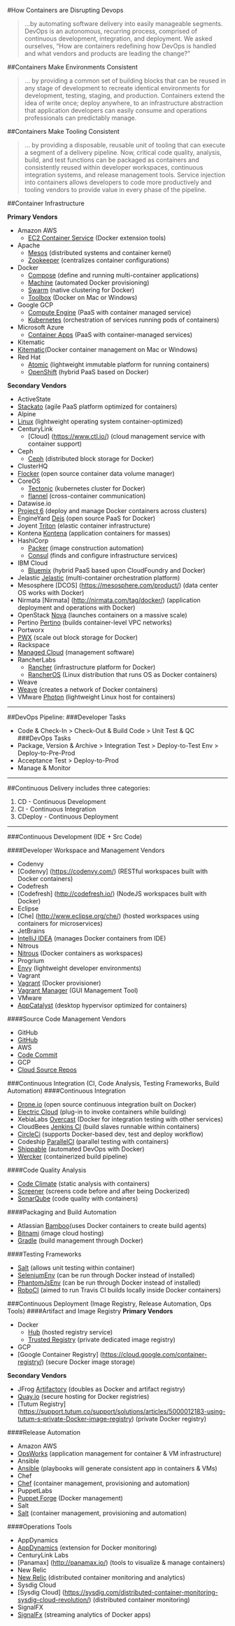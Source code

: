 #How Containers are Disrupting Devops
>...by automating software delivery into easily manageable segments. DevOps is an autonomous, recurring process, comprised of continuous development, integration, and deployment. We asked ourselves, “How are containers redefining how DevOps is handled and what vendors and products are leading the change?”

##Containers Make Environments Consistent
>... by providing a common set of building blocks that can be reused in any stage of development to recreate identical environments for development, testing, staging, and production. Containers extend the idea of write once; deploy anywhere, to an infrastructure abstraction that application developers can easily consume and operations professionals can predictably manage.

##Containers Make Tooling Consistent
>... by providing a disposable, reusable unit of tooling that can execute a segment of a delivery pipeline. Now, critical code quality, analysis, build, and test functions can be packaged as containers and consistently reused within developer workspaces, continuous integration systems, and release management tools. Service injection into containers allows developers to code more productively and tooling vendors to provide value in every phase of the pipeline.

##Container Infrastructure

**Primary Vendors**
* Amazon AWS 
  * [EC2 Container Service](http://aws.amazon.com/ecs/) (Docker extension tools)
* Apache 
  * [Mesos](http://mesos.apache.org/) (distributed systems and container kernel)
  * [Zookeeper](https://zookeeper.apache.org) (centralizes container configurations)
* Docker 
  * [Compose](https://docs.docker.com/compose/) (define and running multi-container applications)
  * [Machine](https://docs.docker.com/machine/) (automated Docker provisioning)
  * [Swarm](https://docs.docker.com/swarm/) (native clustering for Docker)
  * [Toolbox](https://www.docker.com/toolbox) (Docker on Mac or Windows)
* Google GCP 
  * [Compute Engine](https://cloud.google.com/compute/) (PaaS with container managed service)
  * [Kubernetes](http://kubernetes.io/) (orchestration of services running pods of containers)
* Microsoft Azure
  * [Container Apps](http://azure.microsoft.com/blog/2015/06/23/container-apps-now-available-in-the-azure-marketplace/) (PaaS with container-managed services)
* Kitematic
 * [Kitematic](https://github.com/kitematic/kitematic)(Docker container management on Mac or Windows)
* Red Hat 
  * [Atomic](http://www.projectatomic.io/) (lightweight immutable platform for running containers)
  * [OpenShift](https://www.openshift.com/) (hybrid PaaS based on Docker)

**Secondary Vendors**
* ActiveState 
 * [Stackato](http://www.activestate.com/stackato) (agile PaaS platform optimized for containers)
* Alpine 
 * [Linux](http://www.alpinelinux.org) (lightweight operating system container-optimized)
* CenturyLink 
  * [Cloud] (https://www.ctl.io/) (cloud management service with container support)
* Ceph
  * [Ceph](http://ceph.com/) (distributed block storage for Docker)
* ClusterHQ 
 * [Flocker](https://clusterhq.com/2015/06/17/flocker-1-0/) (open source container data volume manager)
* CoreOS 
  * [Tectonic](https://tectonic.com/) (kubernetes cluster for Docker)
  * [flannel](https://coreos.com/flannel/docs/latest/flannel-config.html) (cross-container communication)
* Datawise.io 
 * [Project 6](http://www.datawise.io/project-6.html) (deploy and manage Docker 
containers across clusters)
* EngineYard [Deis](http://deis.io/overview/) (open source PaaS for Docker)
* Joyent [Triton](https://www.joyent.com/) (elastic container infrastructure)
* Kontena [Kontena](http://www.kontena.io/) (application containers for masses)
* HashiCorp 
  * [Packer](https://www.packer.io/) (image construction automation)
  * [Consul](https://www.consul.io/) (finds and configure infrastructure services)
* IBM Cloud
  * [Bluemix](https://console.ng.bluemix.net/) (hybrid PaaS based upon CloudFoundry and Docker)
* Jelastic [Jelastic](https://jelastic.com/docker/) (multi-container orchestration platform)
* Mesosphere [DCOS] (https://mesosphere.com/product/) (data center OS works with Docker)
* Nirmata [Nirmata] (http://nirmata.com/tag/docker/) (application deployment and operations with Docker)
* OpenStack [Nova](https://wiki.openstack.org/wiki/Docker) (launches containers on a massive scale)
* Pertino [Pertino](http://pertino.com/pertino-simplifies-networking-of-docker-containers-across-any-cloud-anywhere) (builds container-level VPC networks)
* Portworx 
 * [PWX](http://portworx.com/products/) (scale out block storage for Docker)
* Rackspace 
 * [Managed Cloud](http://www.rackspace.com/cloud) (management software)
* RancherLabs 
  * [Rancher](http://rancher.com/rancher/) (infrastructure platform for Docker)
  * [RancherOS](http://rancher.com/rancher-os/) (Linux distribution that runs OS as Docker containers) 
* Weave 
 * [Weave](http://weave.in/) (creates a network of Docker containers)
* VMware [Photon](https://vmware.github.io/photon/) (lightweight Linux host for containers)

----------------------------------------------------------------------

##DevOps Pipeline:
###Developer Tasks
* Code & Check-In > Check-Out & Build Code > Unit Test & QC
###DevOps Tasks
* Package, Version & Archive > Integration Test > Deploy-to-Test Env > Deploy-to-Pre-Prod 
* Acceptance Test > Deploy-to-Prod
* Manage & Monitor

-----------------------------------------------------------------------
##Continuous Delivery includes three categories:
1. CD - Continuous Development
2. CI - Continuous Integration
3. CDeploy - Continuous Deployment

----------------------------------------------------------------------
###Continuous Development (IDE + Src Code)

####Developer Workspace and Management Vendors
* Codenvy
 * [Codenvy] (https://codenvy.com/) (RESTful workspaces built with Docker containers)
* Codefresh
 * [Codefresh] (http://codefresh.io/) (NodeJS workspaces built with Docker)
* Eclipse 
 * [Che] (http://www.eclipse.org/che/) (hosted workspaces using containers for microservices)
* JetBrains 
 * [IntelliJ IDEA](https://www.jetbrains.com/idea/) (manages Docker containers from IDE)
* Nitrous
 * [Nitrous](https://pro.nitrous.io/?l=1) (Docker containers as workspaces)
* Progrium 
 * [Envy](https://github.com/progrium/envy) (lightweight developer environments)
* Vagrant
 * [Vagrant](http://docs.vagrantup.com/v2/provisioning/docker.html) (Docker provisioner)
 * [Vagrant Manager](http://vagrantmanager.com/) (GUI Management Tool)
* VMware 
 * [AppCatalyst](http://blogs.vmware.com/cloudnative/vmware-appcatalyst) (desktop hypervisor optimized for containers)

####Source Code Management Vendors
* GitHub
 * [GitHub](https://github.com/)
* AWS
 * [Code Commit](https://aws.amazon.com/codecommit/)
* GCP
 * [Cloud Source Repos](https://cloud.google.com/tools/cloud-repositories/docs/)

###Continuous Integration (CI, Code Analysis, Testing Frameworks, Build Automation)
####Continuous Integration
* [Drone.io](http://blog.drone.io/2014/2/5/open-source-ci-docker.html) (open source continuous integration built on Docker)
* [Electric Cloud](http://electric-cloud.com/plugins/directory/p/docker/) (plug-in to invoke containers while building)
* XebiaLabs [Overcast](https://github.com/xebialabs/overcast) (Docker for integration testing with other services)
* CloudBees [Jenkins CI](https://www.cloudbees.com/jenkins/about/code-quality-analysis) (build slaves runnable within  containers)
* [CircleCi](https://circleci.com/docs/docker) (supports Docker-based dev, test and deploy workflow)
* Codeship [ParallelCI](https://codeship.com/features/parallelci) (parallel testing with containers)
* [Shippable](https://app.shippable.com/) (automated DevOps with Docker)
* [Wercker](http://wercker.com/) (containerized build pipeline)

####Code Quality Analysis
* [Code Climate](https://codeclimate.com/) (static analysis with containers)
* [Screener](https://screener.io/) (screens code before and after being Dockerized)
* [SonarQube](http://www.sonarqube.org/) (code quality with containers)

####Packaging and Build Automation
* Atlassian [Bamboo](https://www.atlassian.com/software/bamboo)(uses Docker containers to create build agents)
* [Bitnami](https://bitnami.com/) (image cloud hosting)
* [Gradle](https://gradle.org) (build management through Docker)

####Testing Frameworks
* [Salt](http://docs.saltstack.com/en/latest/ref/states/all/salt.states.dockerio.html) (allows unit testing within container)
* [SeleniumEnv](https://github.com/Codeception/SeleniumEnv) (can be run through Docker instead of installed)
* [PhantomJsEnv](https://github.com/Codeception/PhantomJsEnv) (can be run through Docker instead of installed)
* [RoboCI](https://github.com/Codegyre/RoboCI) (aimed to run Travis CI builds locally inside Docker containers)

###Continuous Deployment (Image Registry, Release Automation, Ops Tools)
####Artifact and Image Registry
**Primary Vendors**
* Docker 
  * [Hub](https://hub.docker.com/) (hosted registry service)
  * [Trusted Registry](https://docs.docker.com/docker-trusted-registry/) (private dedicated image registry)
* GCP
 * [Google Container Registry] (https://cloud.google.com/container-registry/) (secure Docker image storage)

**Secondary Vendors**
* JFrog [Artifactory](http://www.jfrog.com/confluence/display/RTF/Docker+Repositories) (doubles as Docker and artifact registry)
* [Quay.io](https://quay.io/plans/) (secure hosting for Docker registries)
* [Tutum Registry] (https://support.tutum.co/support/solutions/articles/5000012183-using-tutum-s-private-Docker-image-registry) (private Docker registry)

####Release Automation
* Amazon AWS
 * [OpsWorks](http://aws.amazon.com/opsworks/) (application management for container & VM infrastructure)
* Ansible
 * [Ansible](http://www.ansible.com/docker) (playbooks will generate consistent app in containers & VMs)
* Chef
 * [Chef](https://www.chef.io/solutions/containers/) (container management, provisioning and automation)
* PuppetLabs 
 * [Puppet Forge](https://forge.puppetlabs.com/tags/docker) (Docker management)
* Salt
 * [Salt](http://docs.saltstack.com/en/latest/ref/states/all/salt.states.dockerio.html) (container management, provisioning and automation)

####Operations Tools
* AppDynamics
 * [AppDynamics](http://community.appdynamics.com/t5/eXchange-Community-AppDynamics/Docker-Monitoring-Extension/idi-p/14749) (extension for Docker monitoring)
* CenturyLink Labs 
 * [Panamax] (http://panamax.io/) (tools to visualize & manage containers)
* New Relic
 * [New Relic](https://blog.newrelic.com/2015/05/06/docker-support-2/) (distributed container monitoring and analytics)
* Sysdig Cloud
 * [Sysdig Cloud] (https://sysdig.com/distributed-container-monitoring-sysdig-cloud-revolution/) (distributed container monitoring)
* SignalFX
 * [SignalFx](http://blog.signalfx.com/signalfx-is-proud-to-join-the-docker-ecosystem-technology-partner-program) (streaming analytics of Docker apps)








